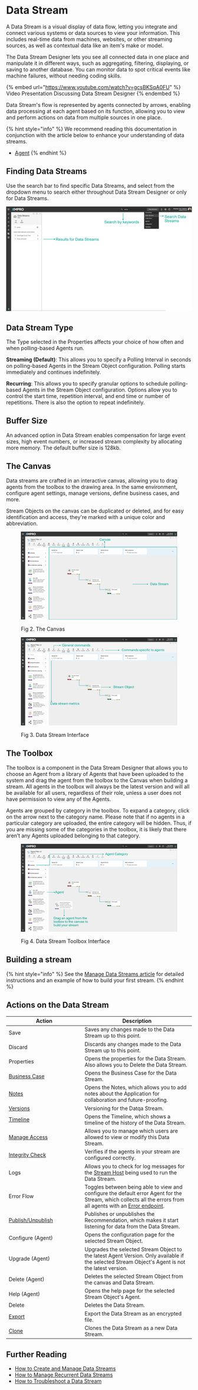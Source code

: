 # Data Stream

A Data Stream is a visual display of data flow, letting you integrate and connect various systems or data sources to view your information. This includes real-time data from machines, websites, or other streaming sources, as well as contextual data like an item's make or model.

The Data Stream Designer lets you see all connected data in one place and manipulate it in different ways, such as aggregating, filtering, displaying, or saving to another database. You can monitor data to spot critical events like machine failures, without needing coding skills.

{% embed url="https://www.youtube.com/watch?v=gcsBKSqA0FU" %}
Video Presentation Discussing Data Stream Designer
{% endembed %}

Data Stream's flow is represented by agents connected by arrows, enabling data processing at each agent based on its function, allowing you to view and perform actions on data from multiple sources in one place.

{% hint style="info" %}
We recommend reading this documentation in conjunction with the article below to enhance your understanding of data streams.

* [Agent](../agent/)
{% endhint %}

## Finding Data Streams

Use the search bar to find specific Data Streams, and select from the dropdown menu to search either throughout Data Stream Designer or only for Data Streams.

![Fig 1. Ways to Find Data Streams](<../../.gitbook/assets/DS - Search Data Streams.png>)

## Data Stream Type

The Type selected in the Properties affects your choice of how often and when polling-based Agents run.

**Streaming (Default)**: This allows you to specify a Polling Interval in seconds on polling-based Agents in the Stream Object configuration. Polling starts immediately and continues indefinitely.

**Recurring**: This allows you to specify granular options to schedule polling-based Agents in the Stream Object configuration. Options allow you to control the start time, repetition interval, and end time or number of repetitions. There is also the option to repeat indefinitely.

## Buffer Size

An advanced option in Data Stream enables compensation for large event sizes, high event numbers, or increased stream complexity by allocating more memory. The default buffer size is 128kb.

## The Canvas

Data streams are crafted in an interactive canvas, allowing you to drag agents from the toolbox to the drawing area. In the same environment, configure agent settings, manage versions, define business cases, and more.&#x20;

Stream Objects on the canvas can be duplicated or deleted, and for easy identification and access, they're marked with a unique color and abbreviation.

<figure><img src="../../.gitbook/assets/ds.newvisualindicator.concepts.data-stream.canvas.1 (1).png" alt=""><figcaption><p>Fig 2. The Canvas</p></figcaption></figure>

<figure><img src="../../.gitbook/assets/ds.newvisualindicator.concepts.data-stream.canvas.2.png" alt=""><figcaption><p>Fig 3. Data Stream Interface</p></figcaption></figure>

## The Toolbox

The toolbox is a component in the Data Stream Designer that allows you to choose an Agent from a library of Agents that have been uploaded to the system and drag the agent from the toolbox to the Canvas when building a stream. All agents in the toolbox will always be the latest version and will all be available for all users, regardless of their role, unless a user does not have permission to view any of the Agents.&#x20;

Agents are grouped by category in the toolbox. To expand a category, click on the arrow next to the category name. Please note that if no agents in a particular category are uploaded, the entire category will be hidden. Thus, if you are missing some of the categories in the toolbox, it is likely that there aren’t any Agents uploaded belonging to that category.

<figure><img src="../../.gitbook/assets/ds.newvisualindicator.concepts.data-stream.canvas.3 (1).png" alt=""><figcaption><p>Fig 4. Data Stream Toolbox Interface</p></figcaption></figure>

## Building a stream

{% hint style="info" %}
See the [Manage Data Streams article](../../how-tos/data-streams/manage-data-streams.md) for detailed instructions and an example of how to build your first stream.
{% endhint %}

## Actions on the Data Stream

<table><thead><tr><th width="192">Action</th><th>Description</th></tr></thead><tbody><tr><td>Save</td><td>Saves any changes made to the Data Stream up to this point.</td></tr><tr><td>Discard</td><td>Discards any changes made to the Data Stream up to this point.</td></tr><tr><td>Properties</td><td>Opens the properties for the Data Stream. Also allows you to Delete the Data Stream.</td></tr><tr><td><a href="../../how-tos/data-streams/use-business-case-and-notes.md#adding-a-business-case">Business Case</a></td><td>Opens the Business Case for the Data Stream.</td></tr><tr><td><a href="../../how-tos/data-streams/use-business-case-and-notes.md#adding-notes">Notes</a></td><td>Opens the Notes, which allows you to add notes about the Application for collaboration and future-proofing.</td></tr><tr><td><a href="../version.md">Versions</a></td><td>Versioning for the Datqa Stream.</td></tr><tr><td><a href="timeline.md">Timeline</a></td><td>Opens the Timeline, which shows a timeline of the history of the Data Stream.</td></tr><tr><td><a href="../manage-access.md">Manage Access</a></td><td>Allows you to manage which users are allowed to view or modify this Data Stream.</td></tr><tr><td><a href="verifying-stream-integrity.md">Integrity Check</a></td><td>Verifies if the agents in your stream are configured correctly.</td></tr><tr><td>Logs</td><td>Allows you to check for log messages for the <a href="../../how-tos/stream-host.md">Stream Host</a> being used to run the Data Stream.</td></tr><tr><td>Error Flow</td><td>Toggles between being able to view and configure the default error Agent for the Stream, which collects all the errors from all agents with an <a href="../../how-tos/data-streams/use-error-endpoints.md">Error endpoint</a>.</td></tr><tr><td><a href="../../how-tos/publish/">Publish/Unpublish</a></td><td>Publishes or unpublishes the Recommendation, which makes it start listening for data from the Data Stream.</td></tr><tr><td>Configure (Agent)</td><td>Opens the configuration page for the selected Stream Object.</td></tr><tr><td>Upgrade (Agent)</td><td>Upgrades the selected Stream Object to the latest Agent Version. Only available if the selected Stream Object's Agent is not the latest version.</td></tr><tr><td>Delete (Agent)</td><td>Deletes the selected Stream Object from the canvas and Data Stream.</td></tr><tr><td>Help (Agent)</td><td>Opens the help page for the selected Stream Object's Agent.</td></tr><tr><td>Delete</td><td>Deletes the Data Stream.</td></tr><tr><td><a href="../../how-tos/import-export-and-clone.md">Export</a></td><td>Export the Data Stream as an encrypted file.</td></tr><tr><td><a href="../../how-tos/import-export-and-clone.md#cloning">Clone</a></td><td>Clones the Data Stream as a new Data Stream.</td></tr></tbody></table>

## Further Reading

* [How to Create and Manage Data Streams](../../how-tos/data-streams/manage-data-streams.md)
* [How to Manage Recurrent Data Streams](../../how-tos/data-streams/manage-recurrent-data-streams.md)
* [How to Troubleshoot a Data Stream](../../how-tos/data-streams/troubleshoot-a-data-stream.md)
